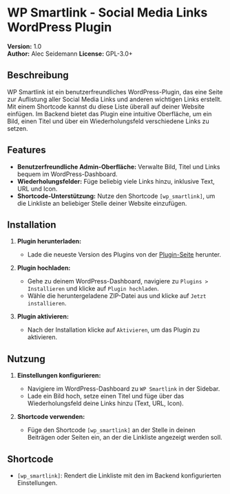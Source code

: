 # WP Smartlink - Social Media Links WordPress Plugin

**Version:** 1.0  
**Author:** Alec Seidemann
**License:** GPL-3.0+

## Beschreibung

WP Smartlink ist ein benutzerfreundliches WordPress-Plugin, das eine Seite zur Auflistung aller Social Media Links und anderen wichtigen Links erstellt. Mit einem Shortcode kannst du diese Liste überall auf deiner Website einfügen. Im Backend bietet das Plugin eine intuitive Oberfläche, um ein Bild, einen Titel und über ein Wiederholungsfeld verschiedene Links zu setzen.

## Features

- **Benutzerfreundliche Admin-Oberfläche:** Verwalte Bild, Titel und Links bequem im WordPress-Dashboard.
- **Wiederholungsfelder:** Füge beliebig viele Links hinzu, inklusive Text, URL und Icon.
- **Shortcode-Unterstützung:** Nutze den Shortcode `[wp_smartlink]`, um die Linkliste an beliebiger Stelle deiner Website einzufügen.

## Installation

1. **Plugin herunterladen:**
   - Lade die neueste Version des Plugins von der [Plugin-Seite](#) herunter.

2. **Plugin hochladen:**
   - Gehe zu deinem WordPress-Dashboard, navigiere zu `Plugins > Installieren` und klicke auf `Plugin hochladen`.
   - Wähle die heruntergeladene ZIP-Datei aus und klicke auf `Jetzt installieren`.

3. **Plugin aktivieren:**
   - Nach der Installation klicke auf `Aktivieren`, um das Plugin zu aktivieren.

## Nutzung

1. **Einstellungen konfigurieren:**
   - Navigiere im WordPress-Dashboard zu `WP Smartlink` in der Sidebar.
   - Lade ein Bild hoch, setze einen Titel und füge über das Wiederholungsfeld deine Links hinzu (Text, URL, Icon).

2. **Shortcode verwenden:**
   - Füge den Shortcode `[wp_smartlink]` an der Stelle in deinen Beiträgen oder Seiten ein, an der die Linkliste angezeigt werden soll.

## Shortcode

- `[wp_smartlink]`: Rendert die Linkliste mit den im Backend konfigurierten Einstellungen.
